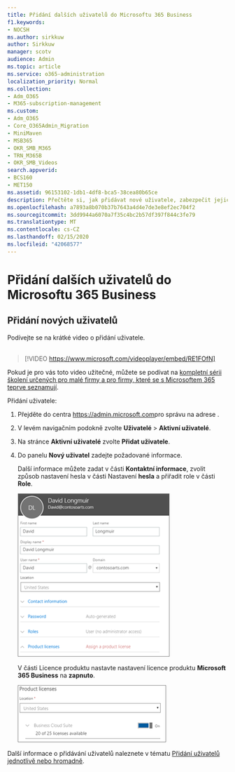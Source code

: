 ```yaml
---
title: Přidání dalších uživatelů do Microsoftu 365 Business
f1.keywords:
- NOCSH
ms.author: sirkkuw
author: Sirkkuw
manager: scotv
audience: Admin
ms.topic: article
ms.service: o365-administration
localization_priority: Normal
ms.collection:
- Adm_O365
- M365-subscription-management
ms.custom:
- Adm_O365
- Core_O365Admin_Migration
- MiniMaven
- MSB365
- OKR_SMB_M365
- TRN_M365B
- OKR_SMB_Videos
search.appverid:
- BCS160
- MET150
ms.assetid: 96153102-1db1-4df8-bca5-38cea80b65ce
description: Přečtěte si, jak přidávat nové uživatele, zabezpečit jejich zařízení a přiřazovat role v Microsoft365 Business.
ms.openlocfilehash: a7893a8b070b37b7643a4d4e7de3e8ef2ec704f2
ms.sourcegitcommit: 3dd9944a6070a7f35c4bc2b57df397f844c3fe79
ms.translationtype: MT
ms.contentlocale: cs-CZ
ms.lasthandoff: 02/15/2020
ms.locfileid: "42068577"
---
```

# <a name="add-more-users-to-microsoft-365-business"></a>Přidání dalších uživatelů do Microsoftu 365 Business

## <a name="add-new-users"></a>Přidání nových uživatelů

Podívejte se na krátké video o přidání uživatele. <br><br>

> [!VIDEO https://www.microsoft.com/videoplayer/embed/RE1FOfN] 

Pokud je pro vás toto video užitečné, můžete se podívat na [kompletní sérii školení určených pro malé firmy a pro firmy, které se s Microsoftem 365 teprve seznamují](https://support.office.com/article/6ab4bbcd-79cf-4000-a0bd-d42ce4d12816).

Přidání uživatele:

1. Přejděte do centra <a href="https://go.microsoft.com/fwlink/p/?linkid=837890" target="_blank">https://admin.microsoft.com</a>pro správu na adrese . 
2. V levém navigačním podokně zvolte **Uživatelé** \> **Aktivní uživatelé**.
3. Na stránce **Aktivní uživatelé** zvolte **Přidat uživatele**.
4. Do panelu **Nový uživatel** zadejte požadované informace. 
  
    Další informace můžete zadat v části **Kontaktní informace**, zvolit způsob nastavení hesla v části Nastavení **hesla** a přiřadit role v části **Role**.
      
    ![Enter user information in the New user card](../media/f04d39ca-48be-4868-8330-8552a4754c8b.png)
      
    V části Licence produktu nastavte nastavení licence produktu **Microsoft 365 Business** na **zapnuto**.
      
    ![Set the license setting to On position](../media/7404f7f7-93bc-44a3-9ffb-4208b5b17402.png)
  
Další informace o přidávání uživatelů naleznete v tématu [Přidání uživatelů jednotlivě nebo hromadně](https://docs.microsoft.com/office365/admin/add-users/add-users).
  
